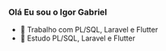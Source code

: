 ### Olá Eu sou o Igor Gabriel

- 🔭 Trabalho com PL/SQL, Laravel e Flutter
- 🌱 Estudo PL/SQL, Laravel e Flutter

